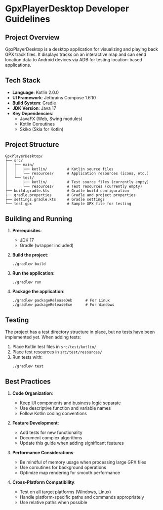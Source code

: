 # GpxPlayerDesktop Developer Guidelines

## Project Overview
GpxPlayerDesktop is a desktop application for visualizing and playing back GPX track files. It displays tracks on an interactive map and can send location data to Android devices via ADB for testing location-based applications.

## Tech Stack
- **Language**: Kotlin 2.0.0
- **UI Framework**: Jetbrains Compose 1.6.10
- **Build System**: Gradle
- **JDK Version**: Java 17
- **Key Dependencies**:
  - JavaFX (Web, Swing modules)
  - Kotlin Coroutines
  - Skiko (Skia for Kotlin)

## Project Structure
```
GpxPlayerDesktop/
├── src/
│   ├── main/
│   │   ├── kotlin/         # Kotlin source files
│   │   └── resources/      # Application resources (icons, etc.)
│   └── test/
│       ├── kotlin/         # Test source files (currently empty)
│       └── resources/      # Test resources (currently empty)
├── build.gradle.kts        # Gradle build configuration
├── gradle.properties       # Gradle and project properties
├── settings.gradle.kts     # Gradle settings
└── test.gpx                # Sample GPX file for testing
```

## Building and Running
1. **Prerequisites**:
   - JDK 17
   - Gradle (wrapper included)

2. **Build the project**:
   ```
   ./gradlew build
   ```

3. **Run the application**:
   ```
   ./gradlew run
   ```

4. **Package the application**:
   ```
   ./gradlew packageReleaseDeb      # For Linux
   ./gradlew packageReleaseExe      # For Windows
   ```

## Testing
The project has a test directory structure in place, but no tests have been implemented yet. When adding tests:

1. Place Kotlin test files in `src/test/kotlin/`
2. Place test resources in `src/test/resources/`
3. Run tests with:
   ```
   ./gradlew test
   ```

## Best Practices
1. **Code Organization**:
   - Keep UI components and business logic separate
   - Use descriptive function and variable names
   - Follow Kotlin coding conventions

2. **Feature Development**:
   - Add tests for new functionality
   - Document complex algorithms
   - Update this guide when adding significant features

3. **Performance Considerations**:
   - Be mindful of memory usage when processing large GPX files
   - Use coroutines for background operations
   - Optimize map rendering for smooth performance

4. **Cross-Platform Compatibility**:
   - Test on all target platforms (Windows, Linux)
   - Handle platform-specific paths and commands appropriately
   - Use relative paths when possible